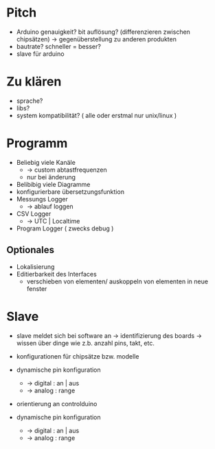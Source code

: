 Pitch
=====

- Arduino genauigkeit? bit auflösung? (differenzieren zwischen chipsätzen)
  -> gegenüberstellung zu anderen produkten
- bautrate? schneller = besser?
- slave für arduino

Zu klären
=========

- sprache?
- libs?
- system kompatibilität? ( alle oder erstmal nur unix/linux )

Programm
========

- Beliebig viele Kanäle
  - -> custom abtastfrequenzen
  - nur bei änderung
- Belibibig viele Diagramme
- konfigurierbare übersetzungsfunktion
- Messungs Logger
    - -> ablauf loggen
- CSV Logger
    - -> UTC | Localtime
- Program Logger ( zwecks debug )

Optionales
----------

- Lokalisierung
- Editierbarkeit des Interfaces
	- verschieben von elementen/ auskoppeln von elementen in neue fenster

Slave
=====

- slave meldet sich bei software an -> identifizierung des boards -> wissen über
  dinge wie z.b. anzahl pins, takt, etc.
- konfigurationen für chipsätze bzw. modelle
- dynamische pin konfiguration
    - -> digital : an | aus
    - -> analog : range

- orientierung an controlduino
-  dynamische pin konfiguration
    - -> digital : an | aus
    - -> analog : range
